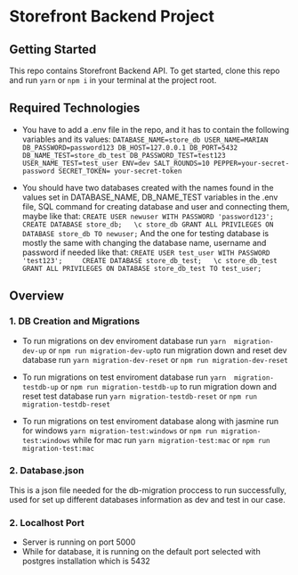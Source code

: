 # Storefront Backend Project

## Getting Started

This repo contains Storefront Backend API. To get started, clone this repo and run `yarn` or `npm i` in your terminal at the project root.

## Required Technologies
- You have to add a .env file in the repo, and it has to contain the following variables and its values:
`DATABASE_NAME=store_db
USER_NAME=MARIAN
DB_PASSWORD=password123
DB_HOST=127.0.0.1
DB_PORT=5432
DB_NAME_TEST=store_db_test
DB_PASSWORD_TEST=test123
USER_NAME_TEST=test_user
ENV=dev
SALT_ROUNDS=10
PEPPER=your-secret-password
SECRET_TOKEN= your-secret-token`

- You should have two databases created with the names found in the values set in DATABASE_NAME, DB_NAME_TEST variables in the .env file, SQL command for creating database and user and connecting them, maybe like that: `
CREATE USER newuser WITH PASSWORD 'password123';    
CREATE DATABASE store_db;  
\c store_db
GRANT ALL PRIVILEGES ON DATABASE store_db TO newuser; ` 
And the one for testing database is mostly the same with changing the database name, username and password if needed like that: `CREATE USER test_user WITH PASSWORD 'test123';    
CREATE DATABASE store_db_test;  
\c store_db_test
GRANT ALL PRIVILEGES ON DATABASE store_db_test TO test_user; `

## Overview

### 1. DB Creation and Migrations
- To run migrations on dev enviroment database run `yarn  migration-dev-up` or `npm run migration-dev-up`to run migration down and reset dev database run `yarn migration-dev-reset` or `npm run migration-dev-reset`

- To run migrations on test enviroment database run `yarn  migration-testdb-up` or `npm run migration-testdb-up` to run migration down and reset test database run `yarn migration-testdb-reset` or `npm run migration-testdb-reset`

- To run migrations on test enviroment database along with jasmine run for windows `yarn migration-test:windows` or `npm run migration-test:windows` while for mac run `yarn migration-test:mac` or `npm run migration-test:mac`

### 2. Database.json
This is a json file needed for the db-migration proccess to run successfully, used for set up different databases information as dev and test in our case.

### 2. Localhost Port
- Server is running on port 5000
- While for database, it is running on the default port selected with postgres installation which is 5432